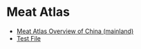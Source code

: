 # Meat Atlas

- [Meat Atlas Overview of China (mainland)](_posts/2019-12-14-meat_atlas_overview_China_(mainland).md)
- [Test File](_posts/2019-12-14-testfile.md)